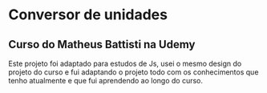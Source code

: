 #  Conversor de unidades
## Curso do Matheus Battisti na Udemy

Este projeto foi adaptado para estudos de Js,
usei o mesmo design do projeto do curso e fui adaptando o projeto todo com os conhecimentos que tenho atualmente e que fui aprendendo ao longo do curso.
